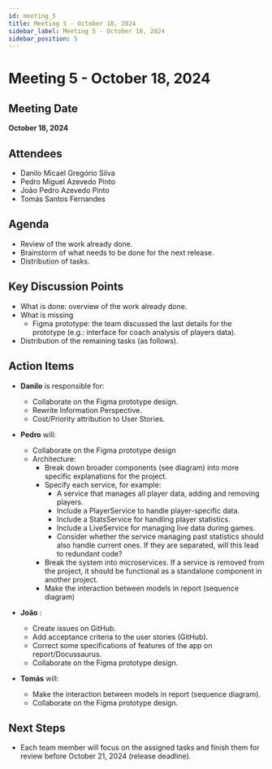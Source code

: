 ```yaml
---
id: meeting_5
title: Meeting 5 - October 18, 2024
sidebar_label: Meeting 5 - October 18, 2024
sidebar_position: 5
---
```


# Meeting 5 - October 18, 2024

## Meeting Date
**October 18, 2024**

## Attendees
- Danilo Micael Gregório Silva
- Pedro Miguel Azevedo Pinto
- João Pedro Azevedo Pinto
- Tomás Santos Fernandes

## Agenda
- Review of the work already done.  
- Brainstorm of what needs to be done for the next release. 
- Distribution of tasks. 

## Key Discussion Points
- What is done: overview of the work already done.
- What is missing
    - Figma prototype: the team discussed the last details for the prototype (e.g.: interface for coach analysis of players data).
- Distribution of the remaining tasks (as follows). 

## Action Items
- **Danilo** is responsible for: 
  - Collaborate on the Figma prototype design.   
  - Rewrite Information Perspective.   
  - Cost/Priority attribution to User Stories.

- **Pedro** will:
  - Collaborate on the Figma prototype design  
  - Architecture:  
    - Break down broader components (see diagram) into more specific explanations for the project.   
    - Specify each service, for example:   
        - A service that manages all player data, adding and removing players.  
        - Include a PlayerService to handle player-specific data.  
        - Include a StatsService for handling player statistics.  
        - Include a LiveService for managing live data during games.  
        - Consider whether the service managing past statistics should also handle current ones. If they are separated, will this lead to redundant code?  
    - Break the system into microservices. If a service is removed from the project, it should be functional as a standalone component in another project. 
    - Make the interaction between models in report (sequence diagram)   

- **João** : 
  - Create issues on GitHub.
  - Add acceptance criteria to the user stories (GitHub).
  - Correct some specifications of features of the app on report/Docussaurus.
  - Collaborate on the Figma prototype design.

- **Tomás** will:  
  - Make the interaction between models in report (sequence diagram). 
  - Collaborate on the Figma prototype design.

## Next Steps
- Each team member will focus on the assigned tasks and finish them for review before October 21, 2024 (release deadline).

